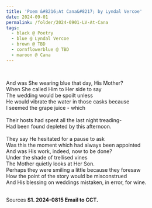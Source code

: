```yaml
---
title: 'Poem &#8216;At Cana&#8217; by Lyndal Vercoe'
date: 2024-09-01
permalink: /folder/2024-0901-LV-At-Cana
tags:
  - black @ Poetry
  - blue @ Lyndal Vercoe
  - brown @ TBD
  - cornflowerblue @ TBD
  - maroon @ Cana  
---
```


<br>

<p>
And was She wearing blue that day, His Mother?<br>
When She called Him to Her side to say<br>
The wedding would be spoilt unless<br>
He would vibrate the water in those casks because<br>
I seemed the grape juice - which<br>
<br>
Their hosts had spent all the last night treading-<br>
Had been found depleted by this afternoon.<br>
<br>
They say He hesitated for a pause to ask<br>
Was this the moment which had always been appointed<br>
And was His work, indeed, now to be done?<br>
Under the shade of trellised vines<br>
The Mother quietly looks at Her Son.<br>
Perhaps they were smiling a little because they foresaw<br>
How the point of the story would be misconstrued<br>
And His blessing on weddings mistaken, in error, for wine.</p>

<br>

<wave-list>
<list-title color="DarkSeaGreen" width="40">Sources</list-title>
  <list-item color="BlanchedAlmond"  width="285"><b> S1. 2024-0815 Email to CCT.</b></list-item>
</wave-list>